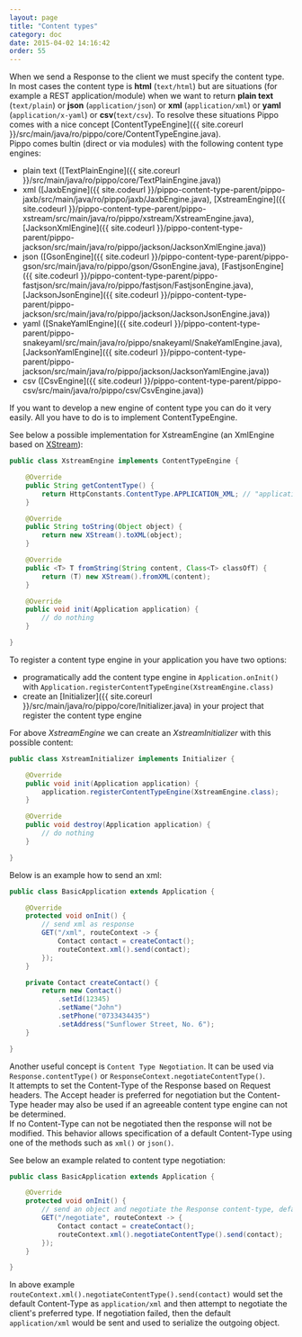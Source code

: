 ```yaml
---
layout: page
title: "Content types"
category: doc
date: 2015-04-02 14:16:42
order: 55
---
```


When we send a Response to the client we must specify the content type. In most cases the content type is __html__ (`text/html`) but are situations (for example a REST application/module)
when we want to return __plain text__ (`text/plain`) or __json__ (`application/json`) or __xml__ (`application/xml`) or __yaml__ (`application/x-yaml`) or __csv__(`text/csv`).
To resolve these situations Pippo comes with a nice concept [ContentTypeEngine]({{ site.coreurl }}/src/main/java/ro/pippo/core/ContentTypeEngine.java).  
Pippo comes bultin (direct or via modules) with the following content type engines:

- plain text ([TextPlainEngine]({{ site.coreurl }}/src/main/java/ro/pippo/core/TextPlainEngine.java))
- xml ([JaxbEngine]({{ site.codeurl }}/pippo-content-type-parent/pippo-jaxb/src/main/java/ro/pippo/jaxb/JaxbEngine.java), [XstreamEngine]({{ site.codeurl }}/pippo-content-type-parent/pippo-xstream/src/main/java/ro/pippo/xstream/XstreamEngine.java), [JacksonXmlEngine]({{ site.codeurl }}/pippo-content-type-parent/pippo-jackson/src/main/java/ro/pippo/jackson/JacksonXmlEngine.java))
- json ([GsonEngine]({{ site.codeurl }}/pippo-content-type-parent/pippo-gson/src/main/java/ro/pippo/gson/GsonEngine.java), [FastjsonEngine]({{ site.codeurl }}/pippo-content-type-parent/pippo-fastjson/src/main/java/ro/pippo/fastjson/FastjsonEngine.java), [JacksonJsonEngine]({{ site.codeurl }}/pippo-content-type-parent/pippo-jackson/src/main/java/ro/pippo/jackson/JacksonJsonEngine.java))
- yaml ([SnakeYamlEngine]({{ site.codeurl }}/pippo-content-type-parent/pippo-snakeyaml/src/main/java/ro/pippo/snakeyaml/SnakeYamlEngine.java), [JacksonYamlEngine]({{ site.codeurl }}/pippo-content-type-parent/pippo-jackson/src/main/java/ro/pippo/jackson/JacksonYamlEngine.java))
- csv ([CsvEngine]({{ site.codeurl }}/pippo-content-type-parent/pippo-csv/src/main/java/ro/pippo/csv/CsvEngine.java))

If you want to develop a new engine of content type you can do it very easily. All you have to do is to implement ContentTypeEngine.  

See below a possible implementation for XstreamEngine (an XmlEngine based on [XStream](http://xstream.codehaus.org)):

```java
public class XstreamEngine implements ContentTypeEngine {

    @Override
    public String getContentType() {
        return HttpConstants.ContentType.APPLICATION_XML; // "application/xml"
    }

    @Override
    public String toString(Object object) {
        return new XStream().toXML(object);
    }

    @Override
    public <T> T fromString(String content, Class<T> classOfT) {
        return (T) new XStream().fromXML(content);
    }

    @Override
    public void init(Application application) {
        // do nothing
    }

}
```

To register a content type engine in your application you have two options:

- programatically add the content type engine in `Application.onInit()` with `Application.registerContentTypeEngine(XstreamEngine.class)`
- create an [Initializer]({{ site.coreurl }}/src/main/java/ro/pippo/core/Initializer.java) in your project that register the content type engine

For above _XstreamEngine_ we can create an _XstreamInitializer_ with this possible content:

```java
public class XstreamInitializer implements Initializer {

    @Override
    public void init(Application application) {
        application.registerContentTypeEngine(XstreamEngine.class);
    }

    @Override
    public void destroy(Application application) {
        // do nothing
    }

}
```

Below is an example how to send an xml:

```java
public class BasicApplication extends Application {

    @Override
    protected void onInit() {
        // send xml as response
        GET("/xml", routeContext -> {
            Contact contact = createContact();
            routeContext.xml().send(contact);
        });
    }

    private Contact createContact() {
        return new Contact()
            .setId(12345)
            .setName("John")
            .setPhone("0733434435")
            .setAddress("Sunflower Street, No. 6");
    }

}
```

Another useful concept is `Content Type Negotiation`. It can be used via `Response.contentType()` or `ResponseContext.negotiateContentType()`.  
It attempts to set the Content-Type of the Response based on Request headers. The Accept header is preferred for negotiation but the Content-Type
header may also be used if an agreeable content type engine can not be determined.  
If no Content-Type can not be negotiated then the response will not be modified. This behavior allows specification of a default Content-Type
using one of the methods such as `xml()` or `json()`.

See below an example related to content type negotiation:

```java
public class BasicApplication extends Application {

    @Override
    protected void onInit() {
        // send an object and negotiate the Response content-type, default to XML
        GET("/negotiate", routeContext -> {
            Contact contact = createContact();
            routeContext.xml().negotiateContentType().send(contact);
        });
    }

}
```

In above example `routeContext.xml().negotiateContentType().send(contact)` would set the default Content-Type as `application/xml` and
then attempt to negotiate the client's preferred type. If negotiation failed, then the default `application/xml` would be sent and used to
serialize the outgoing object.  
